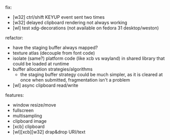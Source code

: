 fix:
- [w32] ctrl/shift KEYUP event sent two times
- [w32] delayed clipboard rendering not always working
- [wl] test xdg-decorations (not available on fedora 31 desktop/weston)

refactor:
- have the staging buffer always mapped?
- texture atlas (decouple from font code)
- isolate (same?) platform code (like xcb vs wayland) in shared library that could be loaded at runtime
- buffer allocation strategies/algorithms
    - the staging buffer strategy could be much simpler, as it is cleared at once when submitted, fragmentation isn't a problem
- [wl] async clipboard read/write

features:
- window resize/move
- fullscreen
- multisampling
- clipboard image
- [xcb] clipboard
- [wl][xcb][w32] drap&drop URI/text
